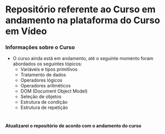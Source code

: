 # Repositório referente ao Curso em andamento na plataforma do Curso em Vídeo

### Informações sobre o Curso

* O curso ainda está em andamento, até o seguinte momento foram abordados os seguintes tópicos:
    * Variáveis e tipos primitivos
    * Tratamento de dados
    * Operadores lógicos
    * Operadores aritméticos
    * DOM (Document Object Model) 
    * Seleção de objetos
    * Estrutura de condição
    * Estrutura de repetição
    
#
    
**Atualizarei o repositório de acordo com o andamento do curso**

